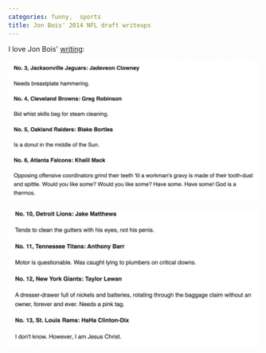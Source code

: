 ```yaml
---
categories: funny,  sports
title: Jon Bois' 2014 NFL draft writeups
---
```


I love Jon Bois' [writing](https://www.sbnation.com/2014/4/22/5639940/jon-and-spencers-nfl-draft-scouting-reports):

![jonbois1](https://raw.githubusercontent.com/muneer78/muneer78.github.io/master/images/jonbois1.jpeg) 

![jonbois1](https://raw.githubusercontent.com/muneer78/muneer78.github.io/master/images/jonbois2.jpeg) 
